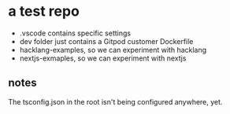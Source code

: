 # a test repo

* .vscode contains specific settings
* dev folder just contains a Gitpod customer Dockerfile
* hacklang-examples, so we can experiment with hacklang
* nextjs-exmaples, so we can experiment with nextjs

## notes

The tsconfig.json in the root isn't being configured anywhere, yet.